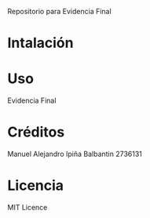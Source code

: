 Repositorio para Evidencia Final
# Intalación

# Uso
Evidencia Final
# Créditos
Manuel Alejandro Ipiña Balbantin 2736131
# Licencia
MIT Licence
